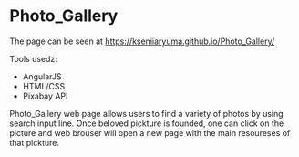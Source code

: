 # Photo_Gallery
The page can be seen at https://kseniiaryuma.github.io/Photo_Gallery/

Tools usedz:
* AngularJS
* HTML/CSS
* Pixabay API

Photo_Gallery web page allows users to find a variety of photos by using search input line.
Once beloved pickture is founded, one can click on the picture and web brouser will open a 
new page with the main resoureses of that pickture.
